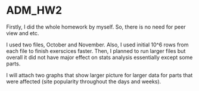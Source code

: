 # ADM_HW2

Firstly, I did the whole homework by myself. So, there is no need for peer view and etc. 

I used two files, October and November. Also, I used initial 10^6 rows from each file to finish exerscices faster. 
Then, I planned to run larger files but overall it did not have major effect on stats analysis essentially except some parts. 

I will attach two graphs that show larger picture for larger data for parts that were affected (site popularity throughout the days and weeks). 
